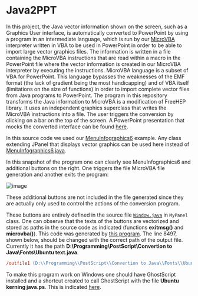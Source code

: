 # Java2PPT

In this project, the Java vector information shown on the screen, such as a Graphics User interface, is
automatically converted to PowerPoint by using a program in an intermediate language, which is run by our 
[MicroVBA](https://github.com/nilostolte/MicroVBA-PowerPoint) interpreter 
written in VBA to be used in PowerPoint in order to be able to import large vector graphics files. The information is
written in a file containing the MicroVBA instructions that are read within a macro in the PowerPoint file
where the vector information is created in our MicroVBA interpreter by executing the instructions. MicroVBA language
is a subset of VBA for PowerPoint. This language bypasses the weaknesses of the EMF format (the lack of
gradient being the most handicapping) and of VBA itself (limitations on the size of functions) in order to import
complete vector files from Java programs to PowerPoint.
The program in this repository transforms the Java information to MicroVBA is a modification of FreeHEP library. It 
uses an independent graphics superclass that writes the MicroVBA instructions into a
file. The user triggers the conversion by clicking on a bar on the top of the screen.
A PowerPoint presentation that mocks the converted interface can be found 
[here](https://github.com/nilostolte/MicroVBA-PowerPoint/blob/main/Example/testfontsembedded.pptm).

In this source code we used our [MenuInfographics6](https://github.com/nilostolte/Java-Vector-GUI/tree/main/MenuInfographics6) example.
Any class extending JPanel that displays vector graphics can be used here instead of 
[MenuInfographics6.java](https://github.com/nilostolte/Java-Vector-GUI/blob/main/MenuInfographics6/src/com/MenuInfographics6.java).

In this snapshot of the program one can clearly see MenuInfographics6 and additional buttons on the right. One triggers the 
file MicroVBA file generation and another exits the program:

![image](https://user-images.githubusercontent.com/80269251/127778555-dce4006e-c0b8-4f30-8367-79bf96000b11.png)

These additional buttons are not included in the file generated since they are actually only used to control the actions of the
conversion program.

These buttons are entirely defined in the source file [`Window.java`](https://github.com/nilostolte/Java2PPT/blob/main/src/com/Window.java) in 
`MyPanel` class. One can observe that the texts of the buttons are vectorized and stored as paths in the source code as indicated (functions 
**exitmsg()** and **microvba()**). 
This code was generated by [this program](https://github.com/nilostolte/Java2PPT/blob/main/PostScript/Ubuntu%20kerning%20java.ps). The
line 8497, shown below, should be changed with the correct path of the output file. Currently it has the path **D:\\Programming\\PostScript\\Convertion to Java\\Fonts\\Ubuntu text.java**.

```PostScript
/outfile1 (D:\\Programming\\PostScript\\Convertion to Java\\Fonts\\Ubuntu text.java) (w) file def
```

To make this program work on Windows one should have GhostScript installed and a shortcut created to call GhostScript with the file **Ubuntu kerning java.ps**. This
is indicated [here](https://github.com/nilostolte/PostScript/tree/main/Examples/Convertion%20to%20Java#using-windows-shortcuts-to-call-ghostscript).
